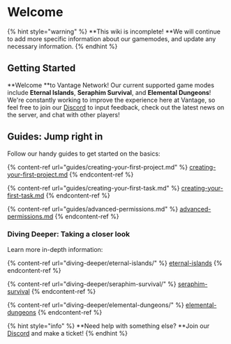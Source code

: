 # Welcome

{% hint style="warning" %}
**This wiki is incomplete! **We will continue to add more specific information about our gamemodes, and update any necessary information.&#x20;
{% endhint %}

## Getting Started

**Welcome **to Vantage Network! Our current supported game modes include **Eternal Islands**, **Seraphim Survival**, and **Elemental Dungeons**! We're constantly working to improve the experience here at Vantage, so feel free to join our [Discord](http://discord.vantagemc.com) to input feedback, check out the latest news on the server, and chat with other players!&#x20;

## Guides: Jump right in

Follow our handy guides to get started on the basics:&#x20;

{% content-ref url="guides/creating-your-first-project.md" %}
[creating-your-first-project.md](guides/creating-your-first-project.md)
{% endcontent-ref %}

{% content-ref url="guides/creating-your-first-task.md" %}
[creating-your-first-task.md](guides/creating-your-first-task.md)
{% endcontent-ref %}

{% content-ref url="guides/advanced-permissions.md" %}
[advanced-permissions.md](guides/advanced-permissions.md)
{% endcontent-ref %}

### Diving Deeper: Taking a closer look

Learn more in-depth information:&#x20;

{% content-ref url="diving-deeper/eternal-islands/" %}
[eternal-islands](diving-deeper/eternal-islands/)
{% endcontent-ref %}

{% content-ref url="diving-deeper/seraphim-survival/" %}
[seraphim-survival](diving-deeper/seraphim-survival/)
{% endcontent-ref %}

{% content-ref url="diving-deeper/elemental-dungeons/" %}
[elemental-dungeons](diving-deeper/elemental-dungeons/)
{% endcontent-ref %}

{% hint style="info" %}
**Need help with something else? **Join our [Discord](https://discord.vantagemc.net) and make a ticket!
{% endhint %}
